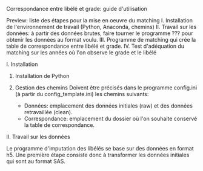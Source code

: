Correspondance entre libélé et grade: guide d'utilisation

Preview: liste des étapes pour la mise en oeuvre du matching
I. Installation de l'environnement de travail (Python, Anaconda, chemins)
II. Travail sur les données: à partir des données brutes, faire tourner le programme ??? pour obtenir les données au format voulu. 
III. Programme de matching qui crée la table de correspondance entre libélé et grade. 
IV. Test d'adéquation du matching sur les années où l'on observe le grade et le libélé


I. Installation 

1. Installation de Python

2. Gestion des chemins
    Doivent être précisés dans le programme config.ini (à partir du config_template.ini) les chemins suivants: 
    - Données: emplacement des données initiales (raw) et des données retravaillée (clean). 
    - Correspondance: emplacement du dossier où l'on souhaite conservé la table de correspondance.

II. Travail sur les données

Le programme d'imputation des libélés se base sur des données en format h5. Une première étape consiste donc à transformer les données initiales qui sont au format SAS. 